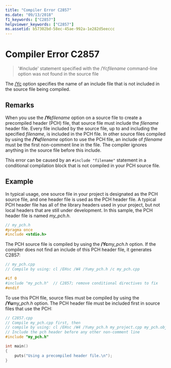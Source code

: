 ```yaml
---
title: "Compiler Error C2857"
ms.date: "09/13/2018"
f1_keywords: ["C2857"]
helpviewer_keywords: ["C2857"]
ms.assetid: b57302bd-58ec-45ae-992a-1e282d5eeccc
---
```

# Compiler Error C2857

> '#include' statement specified with the /Yc*filename* command-line option was not found in the source file

The [/Yc](../../build/reference/yc-create-precompiled-header-file.md) option specifies the name of an include file that is not included in the source file being compiled.

## Remarks

When you use the **/Yc**<em>filename</em> option on a source file to create a precompiled header (PCH) file, that source file must include the *filename* header file. Every file included by the source file, up to and including the specified *filename*, is included in the PCH file. In other source files compiled by using the **/Yu**<em>filename</em> option to use the PCH file, an include of *filename* must be the first non-comment line in the file. The compiler ignores anything in the source file before this include.

This error can be caused by an `#include "filename"` statement in a conditional compilation block that is not compiled in your PCH source file.

## Example

In typical usage, one source file in your project is designated as the PCH source file, and one header file is used as the PCH header file. A typical PCH header file has all of the library headers used in your project, but not local headers that are still under development. In this sample, the PCH header file is named *my_pch.h*.

```cpp
// my_pch.h
#pragma once
#include <stdio.h>
```

The PCH source file is compiled by using the **/Yc**<em>my_pch.h</em> option. If the compiler does not find an include of this PCH header file, it generates C2857:

```cpp
// my_pch.cpp
// Compile by using: cl /EHsc /W4 /Yumy_pch.h /c my_pch.cpp

#if 0
#include "my_pch.h"  // C2857; remove conditional directives to fix
#endif
```

To use this PCH file, source files must be compiled by using the **/Yu**<em>my_pch.h</em> option. The PCH header file must be included first in source files that use the PCH:

```cpp
// C2857.cpp
// Compile my_pch.cpp first, then
// compile by using: cl /EHsc /W4 /Yumy_pch.h my_project.cpp my_pch.obj
// Include the pch header before any other non-comment line
#include "my_pch.h"

int main()
{
    puts("Using a precompiled header file.\n");
}
```

